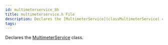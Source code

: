 ```yaml
---
id: multimeterservice_8h
title: multimeterservice.h File
description: Declares the [MultimeterService](classMultimeterService) class.
tags:
---
```

Declares the [MultimeterService](classMultimeterService) class.




